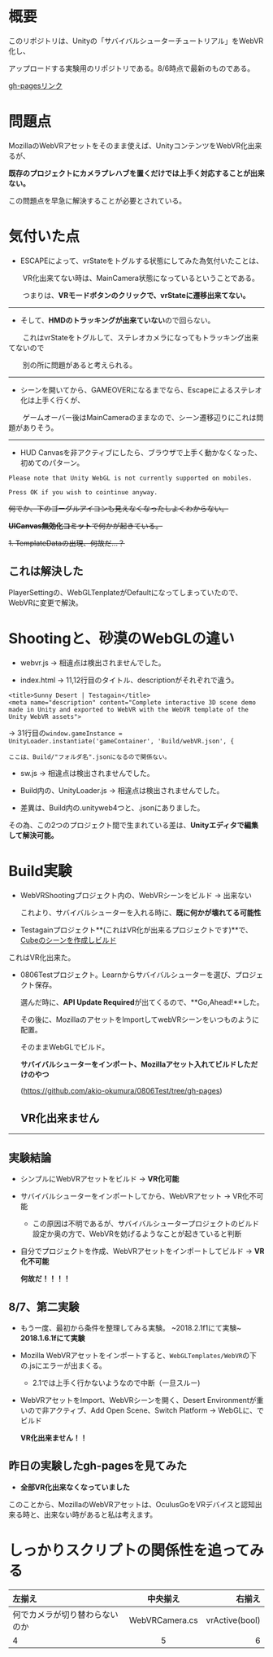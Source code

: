 # 概要

このリポジトリは、Unityの「サバイバルシューターチュートリアル」をWebVR化し、

アップロードする実験用のリポジトリである。8/6時点で最新のものである。

[gh-pagesリンク](https://akio-okumura.github.io/ShootingWebGL/)

# 問題点

MozillaのWebVRアセットをそのまま使えば、UnityコンテンツをWebVR化出来るが、

**既存のプロジェクトにカメラプレハブを置くだけでは上手く対応することが出来ない。**

この問題点を早急に解決することが必要とされている。

# 気付いた点

- ESCAPEによって、vrStateをトグルする状態にしてみた為気付いたことは、

　　VR化出来てない時は、MainCamera状態になっているということである。

　　つまりは、**VRモードボタンのクリックで、vrStateに遷移出来てない。**

___

- そして、**HMDのトラッキングが出来ていない**ので回らない。

　　これはvrStateをトグルして、ステレオカメラになってもトラッキング出来てないので

　　別の所に問題があると考えられる。

___

- シーンを開いてから、GAMEOVERになるまでなら、Escapeによるステレオ化は上手く行くが、

　　ゲームオーバー後はMainCameraのままなので、シーン遷移辺りにこれは問題がありそう。

___

- HUD Canvasを非アクティブにしたら、ブラウザで上手く動かなくなった、初めてのパターン。

```
Please note that Unity WebGL is not currently supported on mobiles.

Press OK if you wish to cointinue anyway.
```

~~何でか、下のゴーグルアイコンも見えなくなったしよくわからない。~~

~~**UICanvas無効化コミット**で何かが起きている。~~

~~1. TemplateDataの出現、何故だ…？~~

## これは解決した

PlayerSettingの、WebGLTenplateがDefaultになってしまっていたので、WebVRに変更で解決。

# Shootingと、砂漠のWebGLの違い

- webvr.js -> 相違点は検出されませんでした。

- index.html -> 11,12行目のタイトル、descriptionがそれぞれで違う。

```
<title>Sunny Desert | Testagain</title>
<meta name="description" content="Complete interactive 3D scene demo made in Unity and exported to WebVR with the WebVR template of the Unity WebVR assets">
```
  -> 31行目の`window.gameInstance = UnityLoader.instantiate('gameContainer', 'Build/webVR.json', {`

    ここは、Build/"フォルダ名".jsonになるので関係ない。

- sw.js -> 相違点は検出されませんでした。

- Build内の、UnityLoader.js -> 相違点は検出されませんでした。

- 差異は、Build内の.unityweb4つと、.jsonにありました。

その為、この2つのプロジェクト間で生まれている差は、**Unityエディタで編集して解決可能。**

# Build実験

- WebVRShootingプロジェクト内の、WebVRシーンをビルド -> 出来ない

  これより、サバイバルシューターを入れる時に、**既に何かが壊れてる可能性**

- Testagainプロジェクト**(これはVR化が出来るプロジェクトです)**で、[Cubeのシーンを作成しビルド](https://github.com/akio-okumura/CubeRepository/tree/gh-pages)

 これはVR化出来た。

- 0806Testプロジェクト。Learnからサバイバルシューターを選び、プロジェクト保存。

  選んだ時に、**API Update Required**が出てくるので、**Go,Ahead!**した。

  その後に、MozillaのアセットをImportしてwebVRシーンをいつものように配置。

  そのままWebGLでビルド。

  **サバイバルシューターをインポート、Mozillaアセット入れてビルドしただけのやつ**

  (https://github.com/akio-okumura/0806Test/tree/gh-pages)

  ## VR化出来ません

___

## 実験結論

- シンプルにWebVRアセットをビルド -> **VR化可能**

- サバイバルシューターをインポートしてから、WebVRアセット -> VR化不可能

  - この原因は不明であるが、サバイバルシュータープロジェクトのビルド設定か奥の方で、WebVRを妨げるようなことが起きていると判断

- 自分でプロジェクトを作成、WebVRアセットをインポートしてビルド -> **VR化不可能**

  **何故だ！！！！**

## 8/7、第二実験

- もう一度、最初から条件を整理してみる実験。 ~2018.2.1f1にて実験~ **2018.1.6.1fにて実験**

- Mozilla WebVRアセットをインポートすると、`WebGLTemplates/WebVR`の下の.jsにエラーが出まくる。

  - 2.1では上手く行かないようなので中断（一旦スルー)

- WebVRアセットをImport、WebVRシーンを開く、Desert Environmentが重いので非アクティブ、Add Open Scene、Switch Platform -> WebGLに、でビルド

  **VR化出来ません！！**

## 昨日の実験したgh-pagesを見てみた

- **全部VR化出来なくなっていました**

 このことから、MozillaのWebVRアセットは、OculusGoをVRデバイスと認知出来る時と、出来ない時があると私は考えます。

# しっかりスクリプトの関係性を追ってみる

| 左揃え | 中央揃え | 右揃え |
|:---|:---:|---:|
|何でカメラが切り替わらないのか |WebVRCamera.cs |vrActive(bool) |が変更されない |
|4 |5 |6 |
